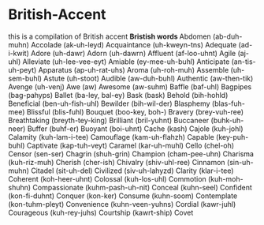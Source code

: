 # British-Accent
this is a compilation of British accent
<b> Bristish words </b>
Abdomen (ab-duh-muhn)
Accolade (ak-uh-leyd)
Acquaintance (uh-kweyn-tns)
Adequate (ad-i-kwit)
Adore (uh-dawr)
Adorn (uh-dawrn)
Affluent (af-loo-uhnt)
Agile (aj-uhl)
Alleviate (uh-lee-vee-eyt)
Amiable (ey-mee-uh-buhl)
Anticipate (an-tis-uh-peyt)
Apparatus (ap-uh-rat-uhs)
Aroma (uh-roh-muh)
Assemble (uh-sem-buhl)
Astute (uh-stoot)
Audible (aw-duh-buhl)
Authentic (aw-then-tik)
Avenge (uh-venj)
Awe (aw)
Awesome (aw-suhm)
Baffle (baf-uhl)
Bagpipes (bag-pahyps)
Ballet (ba-ley, bal-ey)
Bask (bask)
Behold (bih-hohld)
Beneficial (ben-uh-fish-uhl)
Bewilder (bih-wil-der)
Blasphemy (blas-fuh-mee)
Blissful (blis-fuhl)
Bouquet (boo-key, boh-)
Bravery (brey-vuh-ree)
Breathtaking (breyth-tey-king)
Brilliant (bril-yuhnt)
Buccaneer (buhk-uh-neer)
Buffer (buhf-er)
Buoyant (boi-uhnt)
Cache (kash)
Cajole (kuh-johl)
Calamity (kuh-lam-i-tee)
Camouflage (kam-uh-flahzh)
Capable (key-puh-buhl)
Captivate (kap-tuh-veyt)
Caramel (kar-uh-muhl)
Cello (chel-oh)
Censor (sen-ser)
Chagrin (shuh-grin)
Champion (cham-pee-uhn)
Charisma (kuh-riz-muh)
Cherish (cher-ish)
Chivalry (shiv-uhl-ree)
Cinnamon (sin-uh-muhn)
Citadel (sit-uh-del)
Civilized (siv-uh-lahyzd)
Clarity (klar-i-tee)
Coherent (koh-heer-uhnt)
Colossal (kuh-los-uhl)
Commotion (kuh-moh-shuhn)
Compassionate (kuhm-pash-uh-nit)
Conceal (kuhn-seel)
Confident (kon-fi-duhnt)
Conquer (kon-ker)
Consume (kuhn-soom)
Contemplate (kon-tuhm-pleyt)
Convenience (kuhn-veen-yuhns)
Cordial (kawr-juhl)
Courageous (kuh-rey-juhs)
Courtship (kawrt-ship)
Covet




